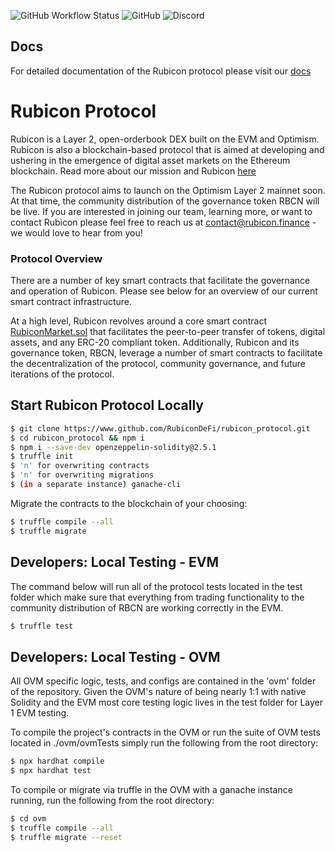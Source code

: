 ![GitHub Workflow Status](https://img.shields.io/github/workflow/status/RubiconDeFi/rubicon_protocol/Truffle%20Tests)
![GitHub](https://img.shields.io/github/license/RubiconDeFi/rubicon_protocol)
![Discord](https://img.shields.io/discord/752590582274326680?link=https://discord.com/invite/E7pS24J&link=https://discord.com/invite/E7pS24J)

## Docs

For detailed documentation of the Rubicon protocol please visit our [docs](https://docs.rubicon.finance/)

# Rubicon Protocol

Rubicon is a Layer 2, open-orderbook DEX built on the EVM and Optimism. Rubicon is also a blockchain-based protocol that is aimed at developing and ushering in the emergence of digital asset markets on the Ethereum blockchain. Read more about our mission and Rubicon [here](https://www.rubicon.finance/)

The Rubicon protocol aims to launch on the Optimism Layer 2 mainnet soon. At that time, the community distribution of the governance token RBCN will be live. If you are interested in joining our team, learning more, or want to contact Rubicon please feel free to reach us at contact@rubicon.finance - we would love to hear from you!

### Protocol Overview

There are a number of key smart contracts that facilitate the governance and operation of Rubicon. Please see below for an overview of our current smart contract infrastructure.

At a high level, Rubicon revolves around a core smart contract [RubiconMarket.sol](https://github.com/RubiconDeFi/rubicon_protocol/blob/master/contracts/RubiconMarket.sol) that facilitates the peer-to-peer transfer of tokens, digital assets, and any ERC-20 compliant token. Additionally, Rubicon and its governance token, RBCN, leverage a number of smart contracts to facilitate the decentralization of the protocol, community governance, and future iterations of the protocol.

## Start Rubicon Protocol Locally

```bash
$ git clone https://www.github.com/RubiconDeFi/rubicon_protocol.git   
$ cd rubicon_protocol && npm i
$ npm i --save-dev openzeppelin-solidity@2.5.1
$ truffle init
$ 'n' for overwriting contracts
$ 'n' for overwriting migrations
$ (in a separate instance) ganache-cli
```

Migrate the contracts to the blockchain of your choosing:
```bash
$ truffle compile --all
$ truffle migrate
```

## Developers: Local Testing - EVM

The command below will run all of the protocol tests located in the test folder which make sure that everything from trading functionality to the community distribution of RBCN are working correctly in the EVM.
```bash
$ truffle test
```

## Developers: Local Testing - OVM

All OVM specific logic, tests, and configs are contained in the 'ovm' folder of the repository. Given the OVM's nature of being nearly 1:1 with native Solidity and the EVM most core testing logic lives in the test folder for Layer 1 EVM testing. 

To compile the project's contracts in the OVM or run the suite of OVM tests located in ./ovm/ovmTests simply run the following from the root directory:
```bash
$ npx hardhat compile
$ npx hardhat test
```

To compile or migrate via truffle in the OVM with a ganache instance running, run the following from the root directory:
```bash
$ cd ovm
$ truffle compile --all
$ truffle migrate --reset
```